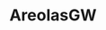 ---
title: AreolasGW
crosslinks:
- livven
- ABraThatFits
- AliceQueens
- ThicknBeautiful
- sexting
- ghostnipples
---